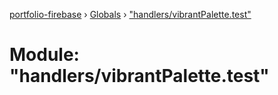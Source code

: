 [portfolio-firebase](../README.md) › [Globals](../globals.md) › ["handlers/vibrantPalette.test"](_handlers_vibrantpalette_test_.md)

# Module: "handlers/vibrantPalette.test"



